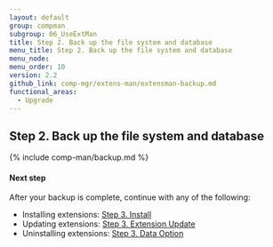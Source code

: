 ```yaml
---
layout: default
group: compman
subgroup: 06_UseExtMan
title: Step 2. Back up the file system and database
menu_title: Step 2. Back up the file system and database
menu_node:
menu_order: 10
version: 2.2
github_link: comp-mgr/extens-man/extensman-backup.md
functional_areas:
  - Upgrade
---
```


## Step 2. Back up the file system and database

{% include comp-man/backup.md %}

#### Next step
After your backup is complete, continue with any of the following: 

*	Installing extensions: [Step 3. Install]({{page.baseurl}}comp-mgr/extens-man/extensman-new-purchase.html)
*	Updating extensions: [Step 3. Extension Update]({{page.baseurl}}comp-mgr/extens-man/extensman-update.html)
*	Uninstalling extensions: [Step 3. Data Option]({{page.baseurl}}comp-mgr/extens-man/extensman-uninst-data.html)

